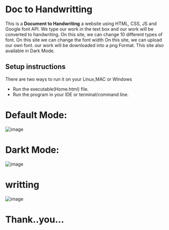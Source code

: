 # Doc to Handwritting
This is a **Document to Handwriting** a website using HTML, CSS, JS and Google font API. We type our work in the text box and our work will be converted to handwriting. On this site, we can change 10 different types of font. On this site we can change the font width On this site, we can upload our own font. our work will be downloaded into a png Format. This site also available in Dark Mode.


## Setup instructions
There are two ways to run it on your Linux,MAC or Windows

- Run the executable(Home.html) file.
- Run the program in your IDE or terminal/command line.


# Default Mode:
![image](https://user-images.githubusercontent.com/62868878/109396018-7cecb200-7955-11eb-971c-b0bf6f15109d.png)
# Darkt Mode:
![image](https://user-images.githubusercontent.com/62868878/109396022-883fdd80-7955-11eb-9dfc-ec0ad21e96f4.png)

# writting
![image](https://user-images.githubusercontent.com/62868878/109396033-9c83da80-7955-11eb-8ae2-cf0e8315cb9e.png)

# Thank..you...
